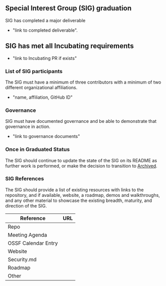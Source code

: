 ## Special Interest Group (SIG) graduation

SIG has completed a major deliverable
  * "link to completed deliverable".

## SIG has met all Incubating requirements
* "link to Incubating PR if exists"

### List of SIG participants
The SIG must have a minimum of three contributors with a minimum of two different organizational affiliations.
  * "name, affiliation, GitHub ID"

### Governance
SIG must have documented governance and be able to demonstrate that governance in action.
  * "link to governance documents"

### Once in Graduated Status

The SIG should continue to update the state of the SIG on its README as further work is performed, or make the decision to transition to [Archived](https://github.com/ossf/tac/blob/main/process/sig-lifecycle.md#to-become-archived).

### SIG References
The SIG should provide a list of existing resources with links to the repository, and if available, website, a roadmap, demos and walkthroughs, and any other material to showcase the existing breadth, maturity, and direction of the SIG.

 Reference              | URL |
|-----------------------|-----|
| Repo                  |     |
| Meeting Agenda        |     |
| OSSF Calendar Entry   |     |
| Website               |     |
| Security.md           |     |
| Roadmap               |     |
| Other                 |     |
